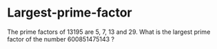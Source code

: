 # Largest-prime-factor
The prime factors of 13195 are 5, 7, 13 and 29.  What is the largest prime factor of the number 600851475143 ?
